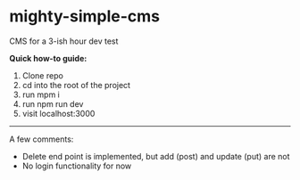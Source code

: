 # mighty-simple-cms
CMS for a 3-ish hour dev test

**Quick how-to guide:**

1) Clone repo
2) cd into the root of the project
3) run mpm i
4) run npm run dev
5) visit localhost:3000


---
A few comments:
- Delete end point is implemented, but add (post) and update (put) are not
- No login functionality for now 